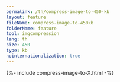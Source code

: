 ```yaml
---
permalink: /th/compress-image-to-450-kb
layout: feature
fileName: compress-image-to-450kb
folderName: feature
tool: imgcompression
lang: th
size: 450
type: kb
nointernationalization: true
---
```

{%- include compress-image-to-X.html -%}       
